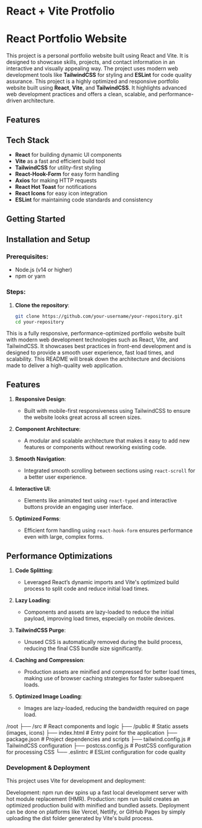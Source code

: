 # React + Vite Protfolio

# React Portfolio Website

This project is a personal portfolio website built using React and Vite. It is designed to showcase skills, projects, and contact information in an interactive and visually appealing way. The project uses modern web development tools like **TailwindCSS** for styling and **ESLint** for code quality assurance.
This project is a highly optimized and responsive portfolio website built using **React**, **Vite**, and **TailwindCSS**. It highlights advanced web development practices and offers a clean, scalable, and performance-driven architecture.

## Features
## Tech Stack

- **React** for building dynamic UI components
- **Vite** as a fast and efficient build tool
- **TailwindCSS** for utility-first styling
- **React-Hook-Form** for easy form handling
- **Axios** for making HTTP requests
- **React Hot Toast** for notifications
- **React Icons** for easy icon integration
- **ESLint** for maintaining code standards and consistency

## Getting Started


## Installation and Setup

### Prerequisites:
- Node.js (v14 or higher)
- npm or yarn

### Steps:
1. **Clone the repository**:
   ```bash
   git clone https://github.com/your-username/your-repository.git
   cd your-repository


This is a fully responsive, performance-optimized portfolio website built with modern web development technologies such as React, Vite, and TailwindCSS. It showcases best practices in front-end development and is designed to provide a smooth user experience, fast load times, and scalability. This README will break down the architecture and decisions made to deliver a high-quality web application.

## Features

1. **Responsive Design**: 
   - Built with mobile-first responsiveness using TailwindCSS to ensure the website looks great across all screen sizes.

2. **Component Architecture**:
   - A modular and scalable architecture that makes it easy to add new features or components without reworking existing code.

3. **Smooth Navigation**:
   - Integrated smooth scrolling between sections using `react-scroll` for a better user experience.

4. **Interactive UI**:
   - Elements like animated text using `react-typed` and interactive buttons provide an engaging user interface.

5. **Optimized Forms**:
   - Efficient form handling using `react-hook-form` ensures performance even with large, complex forms.

## Performance Optimizations

1. **Code Splitting**: 
   - Leveraged React’s dynamic imports and Vite's optimized build process to split code and reduce initial load times.

2. **Lazy Loading**: 
   - Components and assets are lazy-loaded to reduce the initial payload, improving load times, especially on mobile devices.

3. **TailwindCSS Purge**:
   - Unused CSS is automatically removed during the build process, reducing the final CSS bundle size significantly.

4. **Caching and Compression**:
   - Production assets are minified and compressed for better load times, making use of browser caching strategies for faster subsequent loads.

5. **Optimized Image Loading**:
   - Images are lazy-loaded, reducing the bandwidth required on page load.



/root
 ├── /src                 # React components and logic
 ├── /public              # Static assets (images, icons)
 ├── index.html           # Entry point for the application
 ├── package.json         # Project dependencies and scripts
 ├── tailwind.config.js   # TailwindCSS configuration
 ├── postcss.config.js    # PostCSS configuration for processing CSS
 └── .eslintrc            # ESLint configuration for code quality


 
### Development & Deployment
This project uses Vite for development and deployment:

Development: npm run dev spins up a fast local development server with hot module replacement (HMR).
Production: npm run build creates an optimized production build with minified and bundled assets.
Deployment can be done on platforms like Vercel, Netlify, or GitHub Pages by simply uploading the dist folder generated by Vite's build process.



